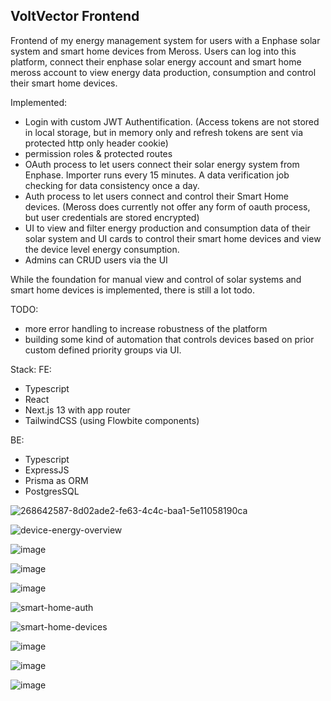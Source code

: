 ## VoltVector Frontend

Frontend of my energy management system for users with a Enphase solar system and smart home devices from Meross.
Users can log into this platform, connect their enphase solar energy account and smart home meross account to view energy data production, consumption and control their smart home devices.

Implemented:
- Login with custom JWT Authentification. (Access tokens are not stored in local storage, but in memory only and refresh tokens are sent via protected http only header cookie)
- permission roles & protected routes
- OAuth process to let users connect their solar energy system from Enphase. Importer runs every 15 minutes. A data verification job checking for data consistency once a day.
- Auth process to let users connect and control their Smart Home devices. (Meross does currently not offer any form of oauth process, but user credentials are stored encrypted)
- UI to view and filter energy production and consumption data of their solar system and UI cards to control their smart home devices and view the device level energy consumption.
- Admins can CRUD users via the UI

While the foundation for manual view and control of solar systems and smart home devices is implemented, there is still a lot todo.

TODO:
- more error handling to increase robustness of the platform
- building some kind of automation that controls devices based on prior custom defined priority groups via UI.

Stack:
FE: 
- Typescript
- React
- Next.js 13 with app router
- TailwindCSS (using Flowbite components)

BE: 
- Typescript
- ExpressJS
- Prisma as ORM
- PostgresSQL


![268642587-8d02ade2-fe63-4c4c-baa1-5e11058190ca](https://github.com/pb-coding/voltvector-fe/assets/71174645/b6d62205-6809-490c-8aa2-9caf50163899)

![device-energy-overview](https://github.com/pb-coding/voltvector-fe/assets/71174645/456b339a-712b-446d-98b8-bdeeee43d1bb)

![image](https://github.com/pb-coding/voltvector-fe/assets/71174645/fcf9edbe-8cd0-4ff2-b2c0-3775488bb142)

![image](https://github.com/pb-coding/voltvector-fe/assets/71174645/8fae1283-0bc2-4227-87d4-637bbe62d2d7)

![image](https://github.com/pb-coding/voltvector-fe/assets/71174645/3b1c45dd-687a-4ffe-ac0e-53e54b82fd19)

![smart-home-auth](https://github.com/pb-coding/voltvector-fe/assets/71174645/a4aab056-7210-4638-b088-a75d03562c59)

![smart-home-devices](https://github.com/pb-coding/voltvector-fe/assets/71174645/36adcd03-6c69-4139-8bde-111c58bc1e75)

![image](https://github.com/pb-coding/voltvector-fe/assets/71174645/fe63c177-d818-49b0-9621-ad089195e6db)

![image](https://github.com/pb-coding/voltvector-fe/assets/71174645/009ad379-00a8-440b-b337-146f03267bfc)

![image](https://github.com/pb-coding/voltvector-fe/assets/71174645/043e1b3b-fec6-4d8b-bca7-e15ca9e111e0)
